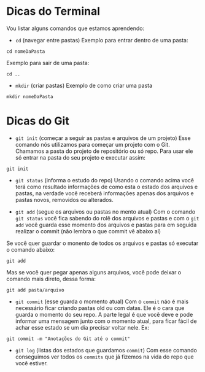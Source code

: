# Dicas do Terminal

Vou listar alguns comandos que estamos aprendendo:

- `cd` (navegar entre pastas)
Exemplo para entrar dentro de uma pasta:
```
cd nomeDaPasta
```

Exemplo para sair de uma pasta:

```
cd ..
```

- `mkdir` (criar pastas)
Exemplo de como criar uma pasta

```
mkdir nomeDaPasta
```

# Dicas do Git

- `git init` (começar a seguir as pastas e arquivos de um projeto)
Esse comando nós utilizamos para começar  um projeto com o Git. Chamamos a pasta do projeto de repositório ou só repo. Para usar ele só entrar na pasta do seu projeto e executar assim:
```
git init
```

- `git status` (informa o estudo do repo)
Usando o comando acima você terá como resultado informações de como esta o estado dos arquivos e pastas, na verdade você receberá informações apenas dos arquivos e pastas novos, removidos ou alterados.

- `git add` (segue os arquivos ou pastas no mento atual)
Com o comando `git status` você fica sabendo do rolê dos arquivos e pastas e com o `git add` você guarda esse momento dos arquivos e pastas para em seguida realizar o commit (não lembra o que commit vê abaixo aí)

Se você quer guardar o monento de todos os arquivos e pastas só executar o comando abaixo:
```
git add
```

Mas se você quer pegar apenas alguns arquivos, você pode deixar o comando mais direto, dessa forma:
```
git add pasta/arquivo
```

- `git commit` (esse guarda o momento atual)
Com o `commit` náo é mais necessário ficar criando pastas old ou com datas. Ele é o cara que guarda o momento do seu repo. A parte legal é que você deve e pode informar uma mensagem junto com o momento atual, para ficar fácil de achar esse estado se um dia precisar voltar nele. Ex:
```
git commit -m "Anotações do Git até o commit"
```

- `git log` (listas dos estados que guardamos `commit`)
Com esse comando conseguimos ver todos os `commits` que já fizemos na vida do repo que você estiver.
